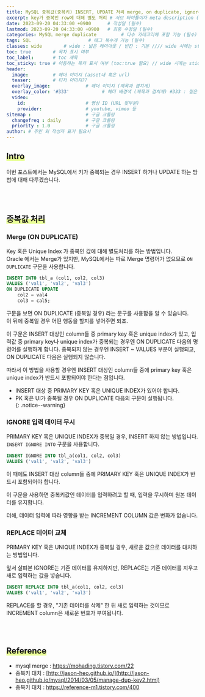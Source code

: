```yaml
---
title: MySQL 중복값(중복키) INSERT, UPDATE 처리 merge, on duplicate, ignore # 제목 (필수)
excerpt: key가 중복인 row에 대해 별도 처리 # 서브 타이틀이자 meta description (필수)
date: 2023-09-20 04:33:00 +0900      # 작성일 (필수)
lastmod: 2023-09-20 04:33:00 +0900   # 최종 수정일 (필수)
categories: MySQL merge duplicate         # 다수 카테고리에 포함 가능 (필수)
tags: SQL                     # 태그 복수개 가능 (필수)
classes: wide        # wide : 넓은 레이아웃 / 빈칸 : 기본 //// wide 시에는 sticky toc 불가
toc: true        # 목차 표시 여부
toc_label:       # toc 제목
toc_sticky: true # 이동하는 목차 표시 여부 (toc:true 필요) // wide 시에는 sticky toc 불가
header: 
  image:         # 헤더 이미지 (asset내 혹은 url)
  teaser:        # 티저 이미지??
  overlay_image:             # 헤더 이미지 (제목과 겹치게)
  overlay_color: '#333'            # 헤더 배경색 (제목과 겹치게) #333 : 짙은 회색 (필수)
  video:
    id:                      # 영상 ID (URL 뒷부분)
    provider:                # youtube, vimeo 등
sitemap :                    # 구글 크롤링
  changefreq : daily         # 구글 크롤링
  priority : 1.0             # 구글 크롤링
author: # 주인 외 작성자 표기 필요시
---
```

<!--postNo: 20230920_002-->

## <span style='background:linear-gradient(to top, #e8ff94 50%, transparent 50%)'>Intro</span>  

이번 포스트에서는 MySQL에서 키가 중복되는 경우 INSERT 하거나 UPDATE 하는 방법에 대해 다루겠습니다.  


<br>
<br>

## <span style='background:linear-gradient(to top, #e8ff94 50%, transparent 50%)'>중복값 처리</span>  

### Merge (ON DUPLICATE)  

Key 혹은 Unique Index 가 중복인 값에 대해 별도처리를 하는 방법입니다.  
Oracle 에서는 Merge가 있지만, MySQL에서는 따로 Merge 명령어가 없으므로 `ON DUPLICATE` 구문을 사용합니다.  

```sql
INSERT INTO tbl_a (col1, col2, col3)
VALUES ('val1', 'val2', 'val3')
ON DUPLICATE UPDATE
    col2 = val4
    col3 = cal5;
```

구문을 보면 ON DUPLICATE (중복일 경우) 라는 문구를 사용함을 알 수 있습니다.  
이 뒤에 중복일 경우 어떤 행동을 할지를 넣어주면 되죠.  

이 구문은 INSERT 대상인 column들 중 primary key 혹은 unique index가 있고, 입력값 중 primary key나 unique index가 중복되는 경우엔 ON DUPLICATE 다음의 명령어를 실행하게 합니다. 중복되지 않는 경우엔 INSERT ~ VALUES 부분이 실행되고, ON DUPLICATE 다음은 실행되지 않습니다.  

따라서 이 방법을 사용할 경우엔 INSERT 대상인 column들 중에 primary key 혹은 unique index가 반드시 포함되어야 한다는 점입니다.  

- INSERT 대상 중 PRIMARY KEY 혹은 UNIQUE INDEX가 있어야 합니다.  
- PK 혹은 UI가 중복될 경우 ON DUPLICATE 다음의 구문이 실행됩니다.  
{: .notice--warning}


### IGNORE 입력 데이터 무시  

PRIMARY KEY 혹은 UNIQUE INDEX가 중복일 경우, INSERT 하지 않는 방법입니다.  
`INSERT IGNORE INTO` 구문을 사용합니다.  

```sql
INSERT IGNORE INTO tbl_a(col1, col2, col3)
VALUES ('val1', 'val2', 'val3')
```

이 때에도 INSERT 대상 column들 중에 PRIMARY KEY 혹은 UNIQUE INDEX가 반드시 포함되어야 합니다.  

이 구문을 사용하면 중복키값인 데이터를 입력하려고 할 때, 입력을 무시하며 원본 데이터를 유지합니다.  

더해, 데이터 입력에 따라 영향을 받는 INCREMENT COLUMN 값은 변화가 없습니다.  

### REPLACE 데이터 교체  

PRIMARY KEY 혹은 UNIQUE INDEX가 중복일 경우, 새로운 값으로 데이터를 대치하는 방법입니다.  

앞서 살펴본 IGNORE는 기존 데이터를 유지하지만, REPLACE는 기존 데이터를 지우고 새로 입력하는 값을 넣습니다.  

```sql
INSERT REPLACE INTO tbl_a(col1, col2, col3)
VALUES ('val1', 'val2', 'val3')
```

REPLACE를 할 경우, "기존 데이터를 삭제" 한 뒤 새로 입력하는 것이므로 INCREMENT column은 새로운 번호가 부여됩니다.  

<br>
<br>

## <span style='background:linear-gradient(to top, #e8ff94 50%, transparent 50%)'>Reference</span>  

- mysql merge : https://mohading.tistory.com/22  
- 중복키 대치 : [http://jason-heo.github.io/](http://jason-heo.github.io/mysql/2014/03/05/manage-dup-key2.html)  
- 중복키 대치 : https://reference-m1.tistory.com/400  